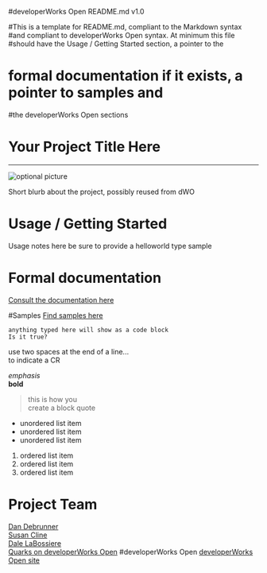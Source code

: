 #developerWorks Open README.md v1.0

#This is a template for README.md, compliant to the Markdown syntax
#and compliant to developerWorks Open syntax. At minimum this file
#should have the Usage / Getting Started section, a pointer to the
# formal documentation if it exists, a pointer to samples and 
#the developerWorks Open sections
 
Your Project Title Here
===
***
![optional picture](http://www.ibm.com/us-en/images/homepage/products/watson.png)

Short blurb about the project, possibly reused from dWO

# Usage / Getting Started
Usage notes here
be sure to provide a helloworld type sample

# Formal documentation 
[Consult the documentation here](https://github.com/openwhisk/openwhisk/tree/master/docs)

#Samples
[Find samples here](https://github.com/quarks-edge/quarks/tree/master/samples)

```
anything typed here will show as a code block
Is it true?
```

use two spaces at the end of a line...  
to indicate a CR  

*emphasis*  
**bold**

> this is how you  
> create a block quote  


* unordered list item
* unordered list item
* unordered list item


1. ordered list item
2. ordered list item
3. ordered list item





# Project Team
[Dan Debrunner](https://developer.ibm.com/open/author/debrunne/)  
[Susan Cline](https://developer.ibm.com/open/author/susancline/)  
[Dale LaBossiere](https://developer.ibm.com/open/author/dlaboss/)  
[Quarks on developerWorks Open](https://developer.ibm.com/open/quarks)
#developerWorks Open
[developerWorks Open site](https://developer.ibm.com/open)